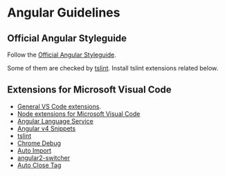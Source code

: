 # Angular Guidelines

## Official Angular Styleguide

Follow the [Official Angular Styleguide](https://angular.io/styleguide).

Some of them are checked by [tslint](https://github.com/palantir/tslint). Install tslint extensions related below.

## Extensions for Microsoft Visual Code

* [General VS Code extensions](vs-code.md).
* [Node extensions for Microsoft Visual Code](nodejs.md)
* [Angular Language Service](https://marketplace.visualstudio.com/items?itemName=Angular.ng-template)
* [Angular v4 Snippets](https://marketplace.visualstudio.com/items?itemName=johnpapa.Angular2)
* [tslint](https://marketplace.visualstudio.com/items?itemName=eg2.tslint)
* [Chrome Debug](https://marketplace.visualstudio.com/items?itemName=msjsdiag.debugger-for-chrome)
* [Auto Import](https://marketplace.visualstudio.com/items?itemName=steoates.autoimport)
* [angular2-switcher](https://marketplace.visualstudio.com/items?itemName=infinity1207.angular2-switcher)
* [Auto Close Tag](https://marketplace.visualstudio.com/items?itemName=formulahendry.auto-close-tag)
